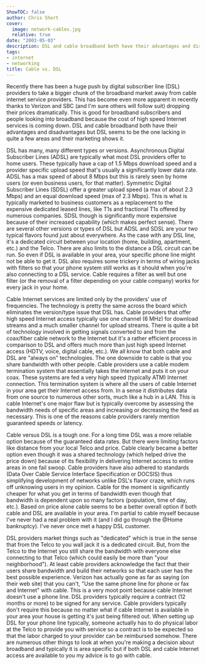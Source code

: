 ```yaml
---
ShowTOC: false
author: Chris Short
cover:
  image: network-cables.jpg
  relative: true
date: "2003-05-03"
description: DSL and cable broadband both have their advantages and disadvantages but DSL seems to be the one lacking in quite a few areas and their marketing shows it.
tags:
- internet
- networking
title: Cable vs. DSL
---
```


Recently there has been a huge push by digital subscriber line (DSL) providers to take a bigger chunk of the broadband market away from cable internet service providers. This has become even more apparent in recently thanks to Verizon and SBC (and I'm sure others will follow suit) dropping their prices dramatically. This is good for broadband subscribers and people looking into broadband because the cost of high speed Internet services is coming down. DSL and cable broadband both have their advantages and disadvantages but DSL seems to be the one lacking in quite a few areas and their marketing shows it.


DSL has many, many different types or versions. Asynchronous Digital Subscriber Lines (ADSL) are typically what most DSL providers offer to home users. These typically have a cap of 1.5 Mbps download speed and a provider specific upload speed that's usually a significantly lower data rate. ADSL has a max speed of about 8 Mbps but this is rarely seen by home users (or even business users, for that matter). Symmetric Digital Subscriber Lines (SDSL) offer a greater upload speed (a max of about 2.3 Mbps) and an equal download speed (max of 2.3 Mbps). This is what is typically marketed to business customers as a replacement to the expensive dedicated leased lines, like T1s and fractional T1s offered by numerous companies. SDSL though is significantly more expensive because of their increased capability (which makes perfect sense). There are several other versions or types of DSL but ADSL and SDSL are your two typical flavors found just about everywhere. As the case with any DSL line, it's a dedicated circuit between your location (home, building, apartment, etc.) and the Telco. There are also limits to the distance a DSL circuit can be run. So even if DSL is available in your area, your specific phone line might not be able to get it. DSL also requires some trickery in terms of wiring jacks with filters so that your phone system still works as it should when you're also connecting to a DSL service. Cable requires a filter as well but one filter (or the removal of a filter depending on your cable company) works for every jack in your home.


Cable Internet services are limited only by the providers' use of frequencies. The technology is pretty the same across the board which eliminates the version/type issue that DSL has. Cable providers that offer high speed Internet access typically use one channel (6 MHz) for download streams and a much smaller channel for upload streams. There is quite a bit of technology involved in getting signals converted to and from the coax/fiber cable network to the Internet but it's a rather efficient process in comparison to DSL and offers much more than just high speed Internet access (HDTV, voice, digital cable, etc.). We all know that both cable and DSL are "always on" technologies. The one downside to cable is that you share bandwidth with other people. Cable providers use a cable modem termination system that essentially takes the Internet and puts it on your coax. These systems are fed a very high speed (typically ATM) Internet connection. This termination system is where all the users of cable Internet in your area get their Internet access from. In a sense it distributes data from one source to numerous other sorts, much like a hub in a LAN. This is cable Internet's one major flaw but is typically overcome by assessing the bandwidth needs of specific areas and increasing or decreasing the feed as necessary. This is one of the reasons cable providers rarely mention guaranteed speeds or latency.

Cable versus DSL is a tough one. For a long time DSL was a more reliable option because of the guaranteed data rates. But there were limiting factors like distance from your local Telco and price. Cable clearly became a better option even though it was a shared technology (which helped drive the price down) because of its flexibility in delivering Internet access to entire areas in one fail swoop. Cable providers have also adhered to standards (Data Over Cable Service Interface Specification or DOCSIS) thus simplifying development of networks unlike DSL's flavor craze, which runs off unknowing users in my opinion. Cable for the moment is significantly cheaper for what you get in terms of bandwidth even though that bandwidth is dependent upon so many factors (population, time of day, etc.). Based on price alone cable seems to be a better overall option if both cable and DSL are available in your area. I'm partial to cable myself because I've never had a real problem with it (and I did go through the @Home bankruptcy). I've never once met a happy DSL customer.

DSL providers market things such as "dedicated" which is true in the sense that from the Telco to you wall jack it is a dedicated circuit. But, from the Telco to the Internet you still share the bandwidth with everyone else connecting to that Telco (which could easily be more than "your neighborhood"). At least cable providers acknowledge the fact that their users share bandwidth and build their networks so that each user has the best possible experience. Verizon has actually gone as far as saying (on their web site) that you can't, "Use the same phone line for phone or fax and Internet" with cable. This is a very moot point because cable Internet doesn't use a phone line. DSL providers typically require a contract (12 months or more) to be signed for any service. Cable providers typically don't require this because no matter what if cable Internet is available in your area your house is getting it's just being filtered out. When setting up DSL for your phone line typically, someone actually has to do physical labor at the Telco to provide you with service so a contract is to be expected so that the labor charged to your provider can be reimbursed somehow. There are numerous other things to look at when you're making a decision about broadband and typically it is area specific but if both DSL and cable Internet access are available to you my advice is to go with cable.
